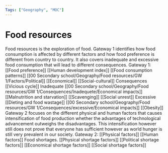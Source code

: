 ```yaml
---
Tags: ["Geography", "MOC"]
---
```

# Food resources
Food resources is the exploration of food. 
Gateway 1 identifies how food consumption is affected by different factors and how food preference is different from country to country. It also covers inadequate and excessive food consumption that will lead to different consequences.
Gateway 1:
[[Food preference]]
[[Human development index]]
[[Food consumption patterns]]
	[[00 Secondary school/Geography/Food resources/GW 1/Factors/Political]]
	[[Economical]]
	[[Social-cultural]]
Consequences
	[[Vicious cycle]]
	Inadequate
		[[00 Secondary school/Geography/Food resources/GW 1/Consequences/Inadequete/Economical impacts]]
		[[Malnutrition and starvation]]
		[[Scavenging]]
		[[Social unrest]]
	Excessive
		[[Dieting and food wastage]]
		[[00 Secondary school/Geography/Food resources/GW 1/Consequences/excessive/Economical impacts]]
		[[Obesity]]
Gateway 2 focuses on the different physical and human factors that causes intensification of food production whether the advantages of technological advancement outweighs the disadvantages. This intensification however still does not prove that everyone has sufficient however as world hunger is still very prevalent in our society.
Gateway 2:
[[Physical factors]]
[[Human factors]]
Food shortages.
[[Physical shortage factors]]
[[Political shortage factors]]
[[Economical shortage factors]]
[[Social shortage factors]]